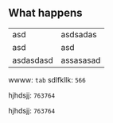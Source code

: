 ## What happens

|           |           |
| --------- | --------- |
| asd       | asdsadas  |
| asd       | asd       |
| asdasdasd | assasasad |

wwww: ``tab``
sdlfkllk: ``566``

hjhdsjj: ``763764``

hjhdsjj: ``763764``